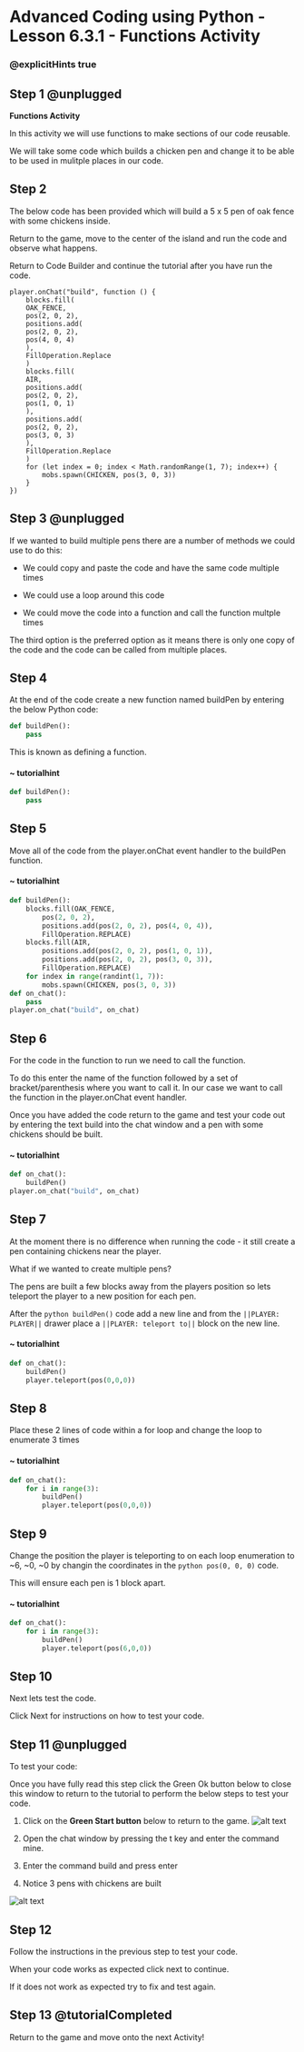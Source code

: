 # Advanced Coding using Python - Lesson 6.3.1 - Functions Activity

### @explicitHints true

## Step 1 @unplugged
**Functions Activity**

In this activity we will use functions to make sections of our code reusable.

We will take some code which builds a chicken pen and change it to be able to be used in mulitple places in our code.

## Step 2
The below code has been provided which will build a 5 x 5 pen of oak fence with some chickens inside.

Return to the game, move to the center of the island and run the code and observe what happens. 

Return to Code Builder and continue the tutorial after you have run the code.
```template
player.onChat("build", function () {
    blocks.fill(
    OAK_FENCE,
    pos(2, 0, 2),
    positions.add(
    pos(2, 0, 2),
    pos(4, 0, 4)
    ),
    FillOperation.Replace
    )
    blocks.fill(
    AIR,
    positions.add(
    pos(2, 0, 2),
    pos(1, 0, 1)
    ),
    positions.add(
    pos(2, 0, 2),
    pos(3, 0, 3)
    ),
    FillOperation.Replace
    )
    for (let index = 0; index < Math.randomRange(1, 7); index++) {
        mobs.spawn(CHICKEN, pos(3, 0, 3))
    }
})
```

## Step 3 @unplugged
If we wanted to build multiple pens there are a number of methods we could use to do this:
- We could copy and paste the code and have the same code multiple times

- We could use a loop around this code 

- We could move the code into a function and call the function multple times

The third option is the preferred option as it means there is only one copy of the code and the code can be called from multiple places.

## Step 4 
At the end of the code create a new function named buildPen by entering the below Python code:
```python
def buildPen():
    pass
```
This is known as defining a function.
#### ~ tutorialhint
```python
def buildPen():
    pass
```

## Step 5
Move all of the code from the player.onChat event handler to the buildPen function.
#### ~ tutorialhint
```python
def buildPen():
    blocks.fill(OAK_FENCE,
        pos(2, 0, 2),
        positions.add(pos(2, 0, 2), pos(4, 0, 4)),
        FillOperation.REPLACE)
    blocks.fill(AIR,
        positions.add(pos(2, 0, 2), pos(1, 0, 1)),
        positions.add(pos(2, 0, 2), pos(3, 0, 3)),
        FillOperation.REPLACE)
    for index in range(randint(1, 7)):
        mobs.spawn(CHICKEN, pos(3, 0, 3))
def on_chat():
    pass
player.on_chat("build", on_chat)
```
## Step 6
For the code in the function to run we need to call the function.

To do this enter the name of the function followed by a set of bracket/parenthesis where you want to call it. In our case we want to call the function in the player.onChat event handler.

Once you have added the code return to the game and test your code out by entering the text build into the chat window and a pen with some chickens should be built.
#### ~ tutorialhint
```python
def on_chat():
    buildPen()
player.on_chat("build", on_chat)
```
## Step 7
At the moment there is no difference when running the code - it still create a pen containing chickens near the player. 

What if we wanted to create multiple pens?

The pens are built a few blocks away from the players position so lets teleport the player to a new position for each pen.

After the ```python buildPen()``` code add a new line and from the ``||PLAYER: PLAYER||`` drawer place a ``||PLAYER: teleport to||`` block on the new line.
#### ~ tutorialhint
```python
def on_chat():
    buildPen()
    player.teleport(pos(0,0,0))
```

## Step 8
Place these 2 lines of code within a for loop and change the loop to enumerate 3 times
#### ~ tutorialhint
```python
def on_chat():
    for i in range(3):
        buildPen()
        player.teleport(pos(0,0,0))
```

## Step 9
Change the position the player is teleporting to on each loop enumeration to ~6, ~0, ~0 by changin the coordinates in the ```python pos(0, 0, 0)``` code.

This will ensure each pen is 1 block apart.

#### ~ tutorialhint
```python
def on_chat():
    for i in range(3):
        buildPen()
        player.teleport(pos(6,0,0))
```

## Step 10
Next lets test the code.

Click Next for instructions on how to test your code.

## Step 11 @unplugged
To test your code:

Once you have fully read this step click the Green Ok button below to close this window to return to the tutorial to perform the below steps to test your code.

1. Click on the **Green Start button** below to return to the game.
![alt text](https://advancedpython.codingcredentials.com/Lesson3/3.2.1/images/1.jpg?raw=true "Start")

2. Open the chat window by pressing the t key and enter the command mine. 
3. Enter the command build and press enter 
4. Notice 3 pens with chickens are built

![alt text](https://advancedpython.codingcredentials.com/Lesson6/6.3.1/images/1.jpg?raw=true "Functions")

## Step 12
Follow the instructions in the previous step to test your code.

When your code works as expected click next to continue.

If it does not work as expected try to fix and test again.

## Step 13 @tutorialCompleted
Return to the game and move onto the next Activity!